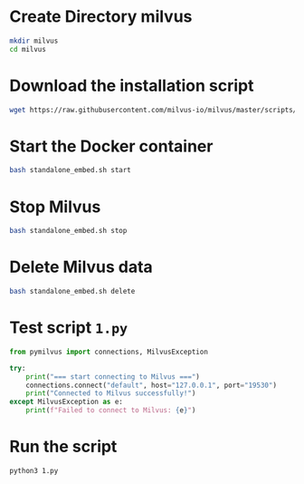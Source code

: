 # Create Directory milvus
```sh
mkdir milvus
cd milvus
```

# Download the installation script
```sh
wget https://raw.githubusercontent.com/milvus-io/milvus/master/scripts/standalone_embed.sh
```

# Start the Docker container
```sh
bash standalone_embed.sh start
```

# Stop Milvus
```sh
bash standalone_embed.sh stop
```

# Delete Milvus data
```sh
bash standalone_embed.sh delete
```

# Test script `1.py`
```python
from pymilvus import connections, MilvusException

try:
    print("=== start connecting to Milvus ===")
    connections.connect("default", host="127.0.0.1", port="19530")
    print("Connected to Milvus successfully!")
except MilvusException as e:
    print(f"Failed to connect to Milvus: {e}")
```

# Run the script
```sh
python3 1.py
```
